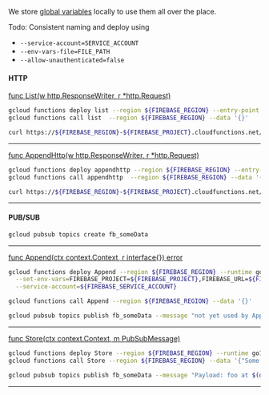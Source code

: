 We store [global variables](../ENV.md) locally to use them all over the place.


Todo: Consistent naming and deploy using 
- `--service-account=SERVICE_ACCOUNT` 
- `--env-vars-file=FILE_PATH`
- `--allow-unauthenticated=false`

#### HTTP


[func List(w http.ResponseWriter, r *http.Request)](./http_query.go)


```bash
gcloud functions deploy list --region ${FIREBASE_REGION} --entry-point List --runtime go111 --trigger-http
gcloud functions call list  --region ${FIREBASE_REGION} --data '{}'

curl https://${FIREBASE_REGION}-${FIREBASE_PROJECT}.cloudfunctions.net/list
```
---

[func AppendHttp(w http.ResponseWriter, r *http.Request)](./http_append.go)

```bash
gcloud functions deploy appendhttp --region ${FIREBASE_REGION} --entry-point AppendHttp --runtime go111 --trigger-http
gcloud functions call appendhttp  --region ${FIREBASE_REGION} --data '{}'

curl https://${FIREBASE_REGION}-${FIREBASE_PROJECT}.cloudfunctions.net/appendhttp
```
---

#### PUB/SUB

```bash
gcloud pubsub topics create fb_someData
```
---
[func Append(ctx context.Context, r interface{}) error](./pubsub_append.go)

```bash
gcloud functions deploy Append --region ${FIREBASE_REGION} --runtime go111 --trigger-topic=fb_someData \
  --set-env-vars=FIREBASE_PROJECT=${FIREBASE_PROJECT},FIREBASE_URL=${FIREBASE_URL} \
  --service-account=${FIREBASE_SERVICE_ACCOUNT}

gcloud functions call Append --region ${FIREBASE_REGION} --data '{}'

gcloud pubsub topics publish fb_someData --message "not yet used by Append"
```
---

[func Store(ctx context.Context, m PubSubMessage)](./pubsub_store.go)

```bash
gcloud functions deploy Store --region ${FIREBASE_REGION} --runtime go111 --trigger-topic=fb_someData
gcloud functions call Store --region ${FIREBASE_REGION} --data '{"Some payload"}'

gcloud pubsub topics publish fb_someData --message "Payload: foo at $(date)"
```
---
